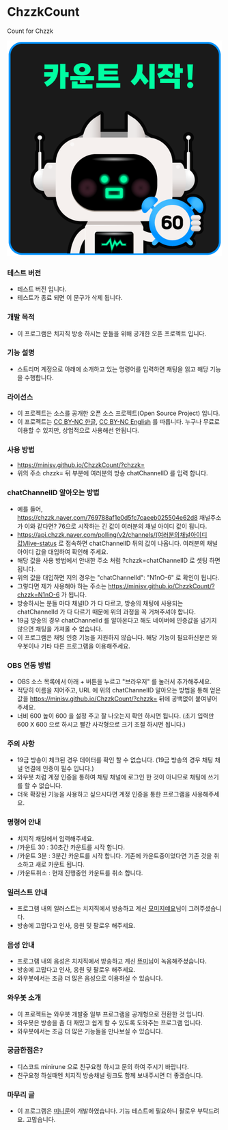 # ChzzkCount
Count for Chzzk

![start](./images/countStart.png)

### 테스트 버전
- 테스트 버전 입니다.
- 테스트가 종료 되면 이 문구가 삭제 됩니다.

### 개발 목적
- 이 프로그램은 치지직 방송 하시는 분들을 위해 공개한 오픈 프로젝트 입니다.

### 기능 설명
- 스트리머 계정으로 아래에 소개하고 있는 명령어를 입력하면 채팅을 읽고 해당 기능을 수행합니다.

### 라이선스
- 이 프로젝트는 소스를 공개한 오픈 소스 프로젝트(Open Source Project) 입니다.
- 이 프로젝트는 [CC BY-NC 한글](https://creativecommons.org/licenses/by-nc/4.0/deed.ko), [CC BY-NC English](https://creativecommons.org/licenses/by-nc/4.0/) 를 따릅니다. 누구나 무료로 이용할 수 있지만, 상업적으로 사용해선 안됩니다.

### 사용 방법
- https://minisv.github.io/ChzzkCount/?chzzk=
- 위의 주소 chzzk= 뒤 부분에 여러분의 방송 chatChannelID 를 입력 합니다.

### chatChannelID 알아오는 방법
- 예를 들어, https://chzzk.naver.com/769788af1e0d5fc7caeeb025504e62d8 채널주소가 이와 같다면? 76으로 시작하는 긴 값이 여러분의 채널 아이디 값이 됩니다.
- https://api.chzzk.naver.com/polling/v2/channels/(여러분의채널아이디값)/live-status 로 접속하면 chatChannelID 뒤의 값이 나옵니다. 여러분의 채널 아이디 값을 대입하여 확인해 주세요.
- 해당 값을 사용 방법에서 안내한 주소 처럼 ?chzzk=chatChannelID 로 셋팅 하면 됩니다.
- 위의 값을 대입하면 저의 경우는 "chatChannelId": "N1nO-6" 로 확인이 됩니다.
- 그렇다면 제가 사용해야 하는 주소는 https://minisv.github.io/ChzzkCount/?chzzk=N1nO-6 가 됩니다.
- 방송하시는 분들 마다 채널ID 가 다 다르고, 방송의 채팅에 사용되는 chatChannelId 가 다 다르기 때문에 위의 과정을 꼭 거쳐주셔야 합니다.
- 19금 방송의 경우 chatChannelId 를 알아온다고 해도 네이버에 인증값을 넘기지 않으면 채팅을 가져올 수 없습니다.
- 이 프로그램은 채팅 인증 기능을 지원하지 않습니다. 해당 기능이 필요하신분은 와우봇이나 기타 다른 프로그램을 이용해주세요.

### OBS 연동 방법
- OBS 소스 목록에서 아래 + 버튼을 누르고 "브라우저" 를 눌러서 추가해주세요.
- 적당히 이름을 지어주고, URL 에 위의 chatChannelID 알아오는 방법을 통해 얻은 값을 https://minisv.github.io/ChzzkCount/?chzzk= 뒤에 공백없이 붙여넣어주세요.
- 너비 600 높이 600 을 설정 주고 잘 나오는지 확인 하시면 됩니다. (초기 입력만 600 X 600 으로 하시고 빨간 사각형으로 크기 조절 하시면 됩니다.)

### 주의 사항
- 19금 방송이 체크된 경우 데이터를 확인 할 수 없습니다. (19금 방송의 경우 채팅 채널 연결에 인증이 필수 입니다.)
- 와우봇 처럼 계정 인증을 통하여 채팅 채널에 로그인 한 것이 아니므로 채팅에 쓰기를 할 수 없습니다.
- 더욱 확장된 기능을 사용하고 싶으시다면 계정 인증을 통한 프로그램을 사용해주세요.

### 명령어 안내
- 치지직 채팅에서 입력해주세요.
- /카운트 30 : 30초간 카운트를 시작 합니다.
- /카운트 3분 : 3분간 카운트를 시작 합니다. 기존에 카운트중이었다면 기존 것을 취소하고 새로 카운트 됩니다.
- /카운트취소 : 현재 진행중인 카운트를 취소 합니다.

### 일러스트 안내
- 프로그램 내의 일러스트는 치지직에서 방송하고 계신 [모미지예요](https://chzzk.naver.com/5eb126cea465f411843cdc2074ebb301)님이 그려주셨습니다. 
- 방송에 고맙다고 인사, 응원 및 팔로우 해주세요.

### 음성 안내
- 프로그램 내의 음성은 치지직에서 방송하고 계신 [뜌미](https://chzzk.naver.com/016e9a8b19018ef5c83246a0343fe32e)님이 녹음해주셨습니다. 
- 방송에 고맙다고 인사, 응원 및 팔로우 해주세요.
- 와우봇에서는 조금 더 많은 음성으로 이용하실 수 있습니다.

### 와우봇 소개
- 이 프로젝트는 와우봇 개발중 일부 프로그램을 공개형으로 전환한 것 입니다.
- 와우봇은 방송을 좀 더 재밌고 쉽게 할 수 있도록 도와주는 프로그램 입니다.
- 와우봇에서는 조금 더 많은 기능들을 만나보실 수 있습니다.

### 궁금한점은?
- 디스코드 minirune 으로 친구요청 하시고 문의 하여 주시기 바랍니다.
- 친구요청 하실때엔 치지직 방송채널 링크도 함께 보내주시면 더 좋겠습니다.

### 마무리 글
- 이 프로그램은 [미니룬](https://chzzk.naver.com/769788af1e0d5fc7caeeb025504e62d8)이 개발하였습니다. 기능 테스트에 필요하니 팔로우 부탁드려요. 고맙습니다.